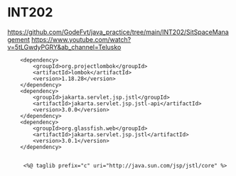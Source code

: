 # INT202
https://github.com/GodeFvt/java_practice/tree/main/INT202/SitSpaceManagement
https://www.youtube.com/watch?v=5tLGwdyPGRY&ab_channel=Telusko

        <dependency>
            <groupId>org.projectlombok</groupId>
            <artifactId>lombok</artifactId>
            <version>1.18.28</version>
        </dependency>
        <dependency>
            <groupId>jakarta.servlet.jsp.jstl</groupId>
            <artifactId>jakarta.servlet.jsp.jstl-api</artifactId>
            <version>3.0.0</version>
        </dependency>
        <dependency>
            <groupId>org.glassfish.web</groupId>
            <artifactId>jakarta.servlet.jsp.jstl</artifactId>
            <version>3.0.1</version>
        </dependency>


         <%@ taglib prefix="c" uri="http://java.sun.com/jsp/jstl/core" %> 
 
